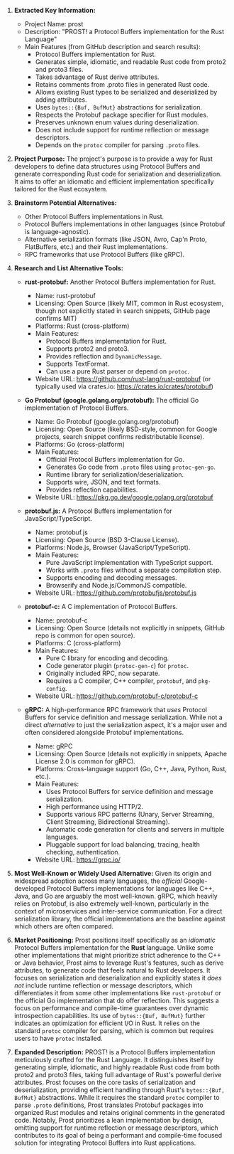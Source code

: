1.  **Extracted Key Information:**
    *   Project Name: prost
    *   Description: "PROST! a Protocol Buffers implementation for the Rust Language"
    *   Main Features (from GitHub description and search results):
        *   Protocol Buffers implementation for Rust.
        *   Generates simple, idiomatic, and readable Rust code from proto2 and proto3 files.
        *   Takes advantage of Rust derive attributes.
        *   Retains comments from .proto files in generated Rust code.
        *   Allows existing Rust types to be serialized and deserialized by adding attributes.
        *   Uses `bytes::{Buf, BufMut}` abstractions for serialization.
        *   Respects the Protobuf package specifier for Rust modules.
        *   Preserves unknown enum values during deserialization.
        *   Does not include support for runtime reflection or message descriptors.
        *   Depends on the `protoc` compiler for parsing `.proto` files.

2.  **Project Purpose:**
    The project's purpose is to provide a way for Rust developers to define data structures using Protocol Buffers and generate corresponding Rust code for serialization and deserialization. It aims to offer an idiomatic and efficient implementation specifically tailored for the Rust ecosystem.

3.  **Brainstorm Potential Alternatives:**
    *   Other Protocol Buffers implementations in Rust.
    *   Protocol Buffers implementations in other languages (since Protobuf is language-agnostic).
    *   Alternative serialization formats (like JSON, Avro, Cap'n Proto, FlatBuffers, etc.) and their Rust implementations.
    *   RPC frameworks that use Protocol Buffers (like gRPC).

4.  **Research and List Alternative Tools:**

    *   **rust-protobuf:** Another Protocol Buffers implementation for Rust.
        *   Name: rust-protobuf
        *   Licensing: Open Source (likely MIT, common in Rust ecosystem, though not explicitly stated in search snippets, GitHub page confirms MIT)
        *   Platforms: Rust (cross-platform)
        *   Main Features:
            *   Protocol Buffers implementation for Rust.
            *   Supports proto2 and proto3.
            *   Provides reflection and `DynamicMessage`.
            *   Supports TextFormat.
            *   Can use a pure Rust parser or depend on `protoc`.
        *   Website URL: https://github.com/rust-lang/rust-protobuf (or typically used via crates.io: https://crates.io/crates/protobuf)

    *   **Go Protobuf (google.golang.org/protobuf):** The official Go implementation of Protocol Buffers.
        *   Name: Go Protobuf (google.golang.org/protobuf)
        *   Licensing: Open Source (likely BSD-style, common for Google projects, search snippet confirms redistributable license).
        *   Platforms: Go (cross-platform)
        *   Main Features:
            *   Official Protocol Buffers implementation for Go.
            *   Generates Go code from `.proto` files using `protoc-gen-go`.
            *   Runtime library for serialization/deserialization.
            *   Supports wire, JSON, and text formats.
            *   Provides reflection capabilities.
        *   Website URL: https://pkg.go.dev/google.golang.org/protobuf

    *   **protobuf.js:** A Protocol Buffers implementation for JavaScript/TypeScript.
        *   Name: protobuf.js
        *   Licensing: Open Source (BSD 3-Clause License).
        *   Platforms: Node.js, Browser (JavaScript/TypeScript).
        *   Main Features:
            *   Pure JavaScript implementation with TypeScript support.
            *   Works with `.proto` files without a separate compilation step.
            *   Supports encoding and decoding messages.
            *   Browserify and Node.js/CommonJS compatible.
        *   Website URL: https://github.com/protobufjs/protobuf.js

    *   **protobuf-c:** A C implementation of Protocol Buffers.
        *   Name: protobuf-c
        *   Licensing: Open Source (details not explicitly in snippets, GitHub repo is common for open source).
        *   Platforms: C (cross-platform)
        *   Main Features:
            *   Pure C library for encoding and decoding.
            *   Code generator plugin (`protoc-gen-c`) for `protoc`.
            *   Originally included RPC, now separate.
            *   Requires a C compiler, C++ compiler, `protobuf`, and `pkg-config`.
        *   Website URL: https://github.com/protobuf-c/protobuf-c

    *   **gRPC:** A high-performance RPC framework that *uses* Protocol Buffers for service definition and message serialization. While not a direct *alternative* to just the serialization aspect, it's a major user and often considered alongside Protobuf implementations.
        *   Name: gRPC
        *   Licensing: Open Source (details not explicitly in snippets, Apache License 2.0 is common for gRPC).
        *   Platforms: Cross-language support (Go, C++, Java, Python, Rust, etc.).
        *   Main Features:
            *   Uses Protocol Buffers for service definition and message serialization.
            *   High performance using HTTP/2.
            *   Supports various RPC patterns (Unary, Server Streaming, Client Streaming, Bidirectional Streaming).
            *   Automatic code generation for clients and servers in multiple languages.
            *   Pluggable support for load balancing, tracing, health checking, authentication.
        *   Website URL: https://grpc.io/

5.  **Most Well-Known or Widely Used Alternative:**
    Given its origin and widespread adoption across many languages, the *official* Google-developed Protocol Buffers implementations for languages like C++, Java, and Go are arguably the most well-known. gRPC, which heavily relies on Protobuf, is also extremely well-known, particularly in the context of microservices and inter-service communication. For a direct serialization library, the official implementations are the baseline against which others are often compared.

6.  **Market Positioning:**
    Prost positions itself specifically as an *idiomatic* Protocol Buffers implementation for the **Rust** language. Unlike some other implementations that might prioritize strict adherence to the C++ or Java behavior, Prost aims to leverage Rust's features, such as derive attributes, to generate code that feels natural to Rust developers. It focuses on serialization and deserialization and explicitly states it *does not* include runtime reflection or message descriptors, which differentiates it from some other implementations like `rust-protobuf` or the official Go implementation that do offer reflection. This suggests a focus on performance and compile-time guarantees over dynamic introspection capabilities. Its use of `bytes::{Buf, BufMut}` further indicates an optimization for efficient I/O in Rust. It relies on the standard `protoc` compiler for parsing, which is common but requires users to have `protoc` installed.

7.  **Expanded Description:**
    PROST! is a Protocol Buffers implementation meticulously crafted for the Rust Language. It distinguishes itself by generating simple, idiomatic, and highly readable Rust code from both proto2 and proto3 files, taking full advantage of Rust's powerful derive attributes. Prost focuses on the core tasks of serialization and deserialization, providing efficient handling through Rust's `bytes::{Buf, BufMut}` abstractions. While it requires the standard `protoc` compiler to parse `.proto` definitions, Prost translates Protobuf packages into organized Rust modules and retains original comments in the generated code. Notably, Prost prioritizes a lean implementation by design, omitting support for runtime reflection or message descriptors, which contributes to its goal of being a performant and compile-time focused solution for integrating Protocol Buffers into Rust applications.